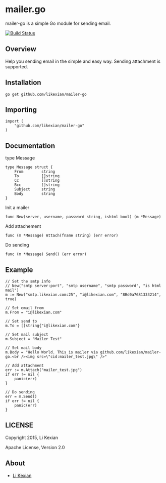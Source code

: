 # mailer.go

mailer-go is a simple Go module for sending email.

[![Build Status](https://secure.travis-ci.org/likexian/mailer-go.png)](https://secure.travis-ci.org/likexian/mailer-go)

## Overview

Help you sending email in the simple and easy way. Sending attachment is supported.

## Installation

    go get github.com/likexian/mailer-go

## Importing

    import (
        "github.com/likexian/mailer-go"
    )

## Documentation

type Message

    type Message struct {
        From        string
        To          []string
        Cc          []string
        Bcc         []string
        Subject     string
        Body        string
    }

Init a mailer

    func New(server, username, password string, ishtml bool) (m *Message)

Add attachement

    func (m *Message) Attach(fname string) (err error)

Do sending

    func (m *Message) Send() (err error)

## Example

    // Set the smtp info
    // New("smtp server:port", "smtp username", "smtp password", "is html mail")
    m := New("smtp.likexian.com:25", "i@likexian.com", "8Bd0a7681333214", true)

    // Set email from
    m.From = "i@likexian.com"

    // Set send to
    m.To = []string{"i@likexian.com"}

    // Set mail subject
    m.Subject = "Mailer Test"

    // Set mail body
    m.Body = "Hello World. This is mailer via github.com/likexian/mailer-go.<br /><img src=\"cid:mailer_test.jpg\" />"

    // Add attachment
    err := m.Attach("mailer_test.jpg")
    if err != nil {
        panic(err)
    }

    // Do sending
    err = m.Send()
    if err != nil {
        panic(err)
    }

## LICENSE

Copyright 2015, Li Kexian

Apache License, Version 2.0

## About

- [Li Kexian](https://www.likexian.com/)
